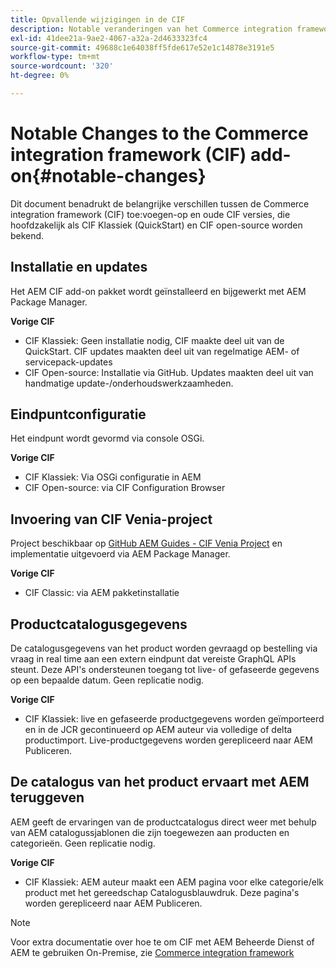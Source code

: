 ```yaml
---
title: Opvallende wijzigingen in de CIF
description: Notable veranderingen van het Commerce integration framework (CIF) toe:voegen-on in vergelijking met oude CIF versies.
exl-id: 41dee21a-9ae2-4067-a32a-2d4633323fc4
source-git-commit: 49688c1e64038ff5fde617e52e1c14878e3191e5
workflow-type: tm+mt
source-wordcount: '320'
ht-degree: 0%

---
```


# Notable Changes to the Commerce integration framework (CIF) add-on{#notable-changes}

Dit document benadrukt de belangrijke verschillen tussen de Commerce integration framework (CIF) toe:voegen-op en oude CIF versies, die hoofdzakelijk als CIF Klassiek (QuickStart) en CIF open-source worden bekend.

## Installatie en updates

Het AEM CIF add-on pakket wordt geïnstalleerd en bijgewerkt met AEM Package Manager.

**Vorige CIF**

* CIF Klassiek: Geen installatie nodig, CIF maakte deel uit van de QuickStart. CIF updates maakten deel uit van regelmatige AEM- of servicepack-updates
* CIF Open-source: Installatie via GitHub. Updates maakten deel uit van handmatige update-/onderhoudswerkzaamheden.

## Eindpuntconfiguratie

Het eindpunt wordt gevormd via console OSGi.

**Vorige CIF**

* CIF Klassiek: Via OSGi configuratie in AEM
* CIF Open-source: via CIF Configuration Browser

## Invoering van CIF Venia-project

Project beschikbaar op [GitHub AEM Guides - CIF Venia Project](https://github.com/adobe/aem-cif-guides-venia) en implementatie uitgevoerd via AEM Package Manager.

**Vorige CIF**

* CIF Classic: via AEM pakketinstallatie

## Productcatalogusgegevens

De catalogusgegevens van het product worden gevraagd op bestelling via vraag in real time aan een extern eindpunt dat vereiste GraphQL APIs steunt. Deze API&#39;s ondersteunen toegang tot live- of gefaseerde gegevens op een bepaalde datum. Geen replicatie nodig.

**Vorige CIF**

* CIF Klassiek: live en gefaseerde productgegevens worden geïmporteerd en in de JCR gecontinueerd op AEM auteur via volledige of delta productimport. Live-productgegevens worden gerepliceerd naar AEM Publiceren.

## De catalogus van het product ervaart met AEM teruggeven

AEM geeft de ervaringen van de productcatalogus direct weer met behulp van AEM catalogussjablonen die zijn toegewezen aan producten en categorieën. Geen replicatie nodig.

**Vorige CIF**

* CIF Klassiek: AEM auteur maakt een AEM pagina voor elke categorie/elk product met het gereedschap Catalogusblauwdruk. Deze pagina&#39;s worden gerepliceerd naar AEM Publiceren.

>[!NOTE]
>
>Voor extra documentatie over hoe te om CIF met AEM Beheerde Dienst of AEM te gebruiken On-Premise, zie [Commerce integration framework](https://www.adobe.io/apis/experiencecloud/commerce-integration-framework/getting-started.html)
